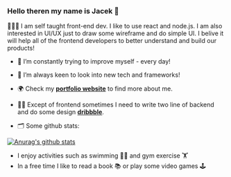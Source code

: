 ### Hello theren my name is Jacek 👋

👨🏻‍💻   I am self taught front-end dev. I like to use react and node.js. I am also interested in UI/UX just to draw some wireframe and do simple UI. I belive it will help all of the frontend developers to better understand and build our products!

- 🔭   I’m constantly trying to improve myself - every day!

- 🌱   I’m always keen to look into new tech and frameworks!

- 🌍   Check my **[portfolio website](https://www.jacekwitucki.com)** to find more about me.

- ✍🏻   Except of frontend sometimes I need to write two line of backend and do some design **[dribbble](https://dribbble.com/iamjacek)**.

- 🗂   Some github stats:

[![Anurag's github stats](https://github-readme-stats.vercel.app/api?username=iamjacek)](https://github.com/anuraghazra/github-readme-stats)

- I enjoy activities such as swimming 🏊‍♂️ and gym exercise 🏋 
- In a free time I like to read a book 📚 or play some video games 🕹
